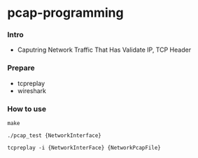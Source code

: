 # pcap-programming

### Intro
* Caputring Network Traffic That Has Validate IP, TCP Header

### Prepare
* tcpreplay
* wireshark



### How to use


```
make

./pcap_test {NetworkInterface}

tcpreplay -i {NetworkInterFace} {NetworkPcapFile}

```

